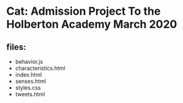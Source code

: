 # Cat: Admission Project To the Holberton Academy March 2020

## files:

* behavior.js
* characteristics.html
* index.html
* senses.html
* styles.css
* tweets.html

